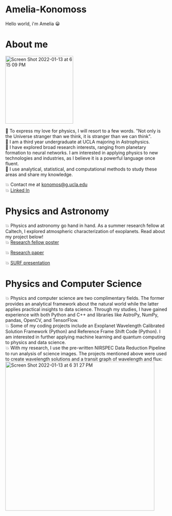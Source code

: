 # Amelia-Konomoss
Hello world, i'm Amelia
:grinning:
# About me

<img width="211" alt="Screen Shot 2022-01-13 at 6 15 09 PM" src="https://user-images.githubusercontent.com/66533374/149439941-509c92f2-68cd-4044-9673-98a78a8cb66d.png">


:dizzy: To express my love for physics, I will resort to a few words. "Not only is the Universe stranger than we think, it is stranger than we can think". <br />
:dizzy: I am a third year undergraduate at UCLA majoring in Astrophysics. <br />
:dizzy:  I have explored broad research interests, ranging from planetary formation to neural networks. I am interested in applying physics to new technologies and industries, as I believe it is a powerful language once fluent. <br />
:dizzy:  I use analytical, statistical, and computational methods to study these areas and share my knowledge.  <br />

:boom: Contact me at konomos@g.ucla.edu  <br />
:boom: [Linked In](https://www.linkedin.com/in/amelia-konomos/)

# Physics and Astronomy

:boom: Physics and astronomy go hand in hand. As a summer research fellow at Caltech, I explored atmospheric characterization of exoplanets. Read about my project below! <br />
:boom: [Research fellow poster](https://github.com/akonomos/Amelia-Konomoss/files/7856561/RESEARCH_POSTER.pdf) <br />

:boom: [Research paper](https://github.com/akonomos/Amelia-Konomoss/files/7856583/final_report_SURF.pdf)

:boom: [SURF presentation](https://www.youtube.com/watch?v=WAnW8u--diQ)

# Physics and Computer Science
:boom: Physics and computer science are two complimentary fields. The former provides an analytical framework about the natural world while the latter applies practical insights to data science. Through my studies, I have gained experience with both Python and C++ and libraries like AstroPy, NumPy, pandas, OpenCV, and TensorFlow.  <br />
:boom: Some of my coding projects include an Exoplanet Wavelength Calibrated Solution Framework (Python) and Reference Frame Shift Code (Python). I am interested in further applying machine learning and quantum computing to physics and data science. <br /> 
:boom: With my research, I use the pre-written NIRSPEC Data Reduction Pipeline to run analysis of science images. The projects mentioned above were used to create wavelength solutions and a transit graph of wavelength and flux: 
<img width="464" alt="Screen Shot 2022-01-13 at 6 31 27 PM" src="https://user-images.githubusercontent.com/66533374/149443123-5831d39f-bece-4754-9106-fb8d0d06d5a8.png">



